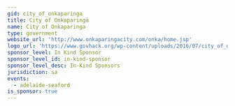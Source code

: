 ```yaml
---
gid: city_of_onkaparinga
title: City of Onkaparinga
name: City of Onkaparinga
type: government
website_url: 'http://www.onkaparingacity.com/onka/home.jsp'
logo_url: 'https://www.govhack.org/wp-content/uploads/2016/07/city_of_onkaparinga.png'
sponsor_level: In Kind Sponsor
sponsor_level_id: in-kind-sponsor
sponsor_level_desc: In-Kind Sponsors
jurisdiction: sa
events:
  - adelaide-seaford
is_sponsor: true
---
```

